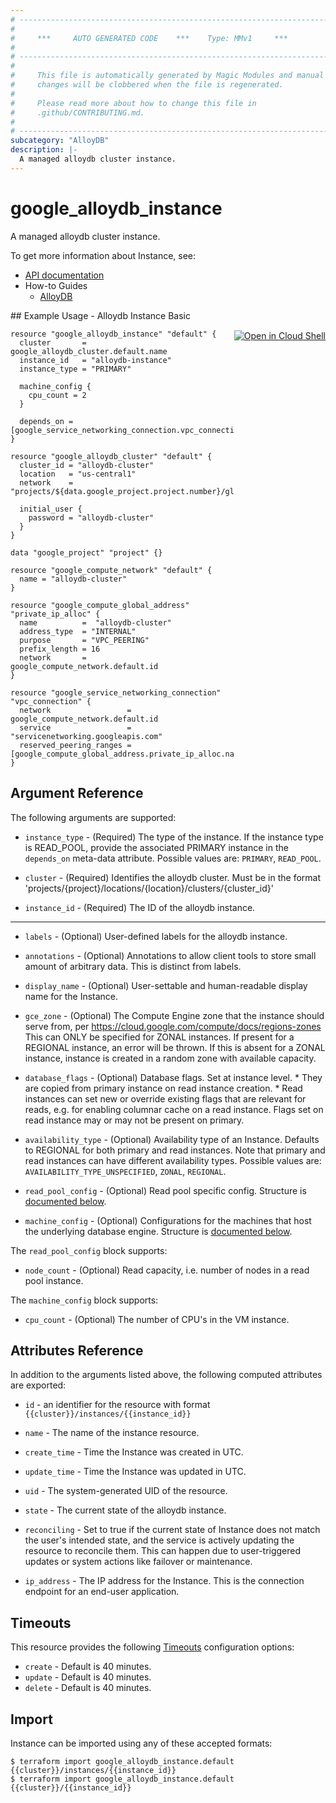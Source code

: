 ```yaml
---
# ----------------------------------------------------------------------------
#
#     ***     AUTO GENERATED CODE    ***    Type: MMv1     ***
#
# ----------------------------------------------------------------------------
#
#     This file is automatically generated by Magic Modules and manual
#     changes will be clobbered when the file is regenerated.
#
#     Please read more about how to change this file in
#     .github/CONTRIBUTING.md.
#
# ----------------------------------------------------------------------------
subcategory: "AlloyDB"
description: |-
  A managed alloydb cluster instance.
---
```


# google\_alloydb\_instance

A managed alloydb cluster instance.


To get more information about Instance, see:

* [API documentation](https://cloud.google.com/alloydb/docs/reference/rest/v1/projects.locations.clusters.instances/create)
* How-to Guides
    * [AlloyDB](https://cloud.google.com/alloydb/docs/)

<div class = "oics-button" style="float: right; margin: 0 0 -15px">
  <a href="https://console.cloud.google.com/cloudshell/open?cloudshell_git_repo=https%3A%2F%2Fgithub.com%2Fterraform-google-modules%2Fdocs-examples.git&cloudshell_working_dir=alloydb_instance_basic&cloudshell_image=gcr.io%2Fgraphite-cloud-shell-images%2Fterraform%3Alatest&open_in_editor=main.tf&cloudshell_print=.%2Fmotd&cloudshell_tutorial=.%2Ftutorial.md" target="_blank">
    <img alt="Open in Cloud Shell" src="//gstatic.com/cloudssh/images/open-btn.svg" style="max-height: 44px; margin: 32px auto; max-width: 100%;">
  </a>
</div>
## Example Usage - Alloydb Instance Basic


```hcl
resource "google_alloydb_instance" "default" {
  cluster       = google_alloydb_cluster.default.name
  instance_id   = "alloydb-instance"
  instance_type = "PRIMARY"

  machine_config {
    cpu_count = 2
  }

  depends_on = [google_service_networking_connection.vpc_connection]
}

resource "google_alloydb_cluster" "default" {
  cluster_id = "alloydb-cluster"
  location   = "us-central1"
  network    = "projects/${data.google_project.project.number}/global/networks/${google_compute_network.default.name}"

  initial_user {
    password = "alloydb-cluster"
  }
}

data "google_project" "project" {}

resource "google_compute_network" "default" {
  name = "alloydb-cluster"
}

resource "google_compute_global_address" "private_ip_alloc" {
  name          =  "alloydb-cluster"
  address_type  = "INTERNAL"
  purpose       = "VPC_PEERING"
  prefix_length = 16
  network       = google_compute_network.default.id
}

resource "google_service_networking_connection" "vpc_connection" {
  network                 = google_compute_network.default.id
  service                 = "servicenetworking.googleapis.com"
  reserved_peering_ranges = [google_compute_global_address.private_ip_alloc.name]
}
```

## Argument Reference

The following arguments are supported:


* `instance_type` -
  (Required)
  The type of the instance. If the instance type is READ_POOL, provide the associated PRIMARY instance in the `depends_on` meta-data attribute.
  Possible values are: `PRIMARY`, `READ_POOL`.

* `cluster` -
  (Required)
  Identifies the alloydb cluster. Must be in the format
  'projects/{project}/locations/{location}/clusters/{cluster_id}'

* `instance_id` -
  (Required)
  The ID of the alloydb instance.


- - -


* `labels` -
  (Optional)
  User-defined labels for the alloydb instance.

* `annotations` -
  (Optional)
  Annotations to allow client tools to store small amount of arbitrary data. This is distinct from labels.

* `display_name` -
  (Optional)
  User-settable and human-readable display name for the Instance.

* `gce_zone` -
  (Optional)
  The Compute Engine zone that the instance should serve from, per https://cloud.google.com/compute/docs/regions-zones This can ONLY be specified for ZONAL instances. If present for a REGIONAL instance, an error will be thrown. If this is absent for a ZONAL instance, instance is created in a random zone with available capacity.

* `database_flags` -
  (Optional)
  Database flags. Set at instance level. * They are copied from primary instance on read instance creation. * Read instances can set new or override existing flags that are relevant for reads, e.g. for enabling columnar cache on a read instance. Flags set on read instance may or may not be present on primary.

* `availability_type` -
  (Optional)
  Availability type of an Instance. Defaults to REGIONAL for both primary and read instances. Note that primary and read instances can have different availability types.
  Possible values are: `AVAILABILITY_TYPE_UNSPECIFIED`, `ZONAL`, `REGIONAL`.

* `read_pool_config` -
  (Optional)
  Read pool specific config.
  Structure is [documented below](#nested_read_pool_config).

* `machine_config` -
  (Optional)
  Configurations for the machines that host the underlying database engine.
  Structure is [documented below](#nested_machine_config).


<a name="nested_read_pool_config"></a>The `read_pool_config` block supports:

* `node_count` -
  (Optional)
  Read capacity, i.e. number of nodes in a read pool instance.

<a name="nested_machine_config"></a>The `machine_config` block supports:

* `cpu_count` -
  (Optional)
  The number of CPU's in the VM instance.

## Attributes Reference

In addition to the arguments listed above, the following computed attributes are exported:

* `id` - an identifier for the resource with format `{{cluster}}/instances/{{instance_id}}`

* `name` -
  The name of the instance resource.

* `create_time` -
  Time the Instance was created in UTC.

* `update_time` -
  Time the Instance was updated in UTC.

* `uid` -
  The system-generated UID of the resource.

* `state` -
  The current state of the alloydb instance.

* `reconciling` -
  Set to true if the current state of Instance does not match the user's intended state, and the service is actively updating the resource to reconcile them. This can happen due to user-triggered updates or system actions like failover or maintenance.

* `ip_address` -
  The IP address for the Instance. This is the connection endpoint for an end-user application.


## Timeouts

This resource provides the following
[Timeouts](https://developer.hashicorp.com/terraform/plugin/sdkv2/resources/retries-and-customizable-timeouts) configuration options:

- `create` - Default is 40 minutes.
- `update` - Default is 40 minutes.
- `delete` - Default is 40 minutes.

## Import


Instance can be imported using any of these accepted formats:

```
$ terraform import google_alloydb_instance.default {{cluster}}/instances/{{instance_id}}
$ terraform import google_alloydb_instance.default {{cluster}}/{{instance_id}}
```

